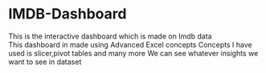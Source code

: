 # IMDB-Dashboard
This is the interactive dashboard which is made on Imdb data  
This dashboard in made using Advanced Excel concepts
Concepts I have used is slicer,pivot tables and many more
We can see whatever insights we want to see in dataset 
